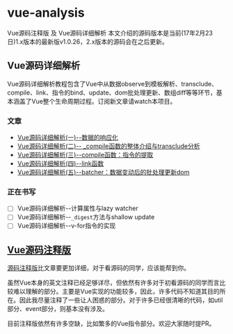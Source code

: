 # vue-analysis
Vue源码注释版 及 Vue源码详细解析
本文介绍的源码版本是当前(17年2月23日)1.x版本的最新版v1.0.26，2.x版本的源码会在之后更新。

## Vue源码详细解析

Vue源码详细解析教程包含了Vue中从数据observe到模板解析、transclude、compile、link、指令的bind、update、dom批处理更新、数组diff等等环节，基本涵盖了Vue整个生命周期过程。订阅新文章请watch本项目。

### 文章
* [Vue源码详细解析(一)--数据的响应化](https://github.com/Ma63d/vue-analysis/issues/1)
* [Vue源码详细解析(二)-- _compile函数的整体介绍与transclude分析](https://github.com/Ma63d/vue-analysis/issues/2)
* [Vue源码详细解析(三)--compile函数：指令的提取](https://github.com/Ma63d/vue-analysis/issues/3)
* [Vue源码详细解析(四)--link函数](https://github.com/Ma63d/vue-analysis/issues/4)
* [Vue源码详细解析(五)--batcher：数据变动后的批处理更新dom](https://github.com/Ma63d/vue-analysis/issues/5)

### 正在书写

- [ ] Vue源码详细解析--计算属性与lazy watcher
- [ ] Vue源码详细解析--`_digest`方法与shallow update
- [ ] Vue源码详细解析--v-for指令的实现

## [Vue源码注释版](https://github.com/Ma63d/vue-analysis/tree/master/vue%E6%BA%90%E7%A0%81%E6%B3%A8%E9%87%8A%E7%89%88)

[源码注释版](https://github.com/Ma63d/vue-analysis/tree/master/vue%E6%BA%90%E7%A0%81%E6%B3%A8%E9%87%8A%E7%89%88)比文章要更加详细，对于看源码的同学，应该能帮到你。

虽然Vue本身的英文注释已经足够详尽，但依然有许多对于初看源码的同学而言比较难以理解的部分。主要是Vue实现的功能较多，因此，许多代码不知道其目的所在。因此我尽量注释了一些让人困惑的部分。对于许多已经很清晰的代码，如util部分、event部分，则基本没有涉及。

目前注释版依然有许多空缺，比如繁多的Vue指令部分。欢迎大家随时提PR。






